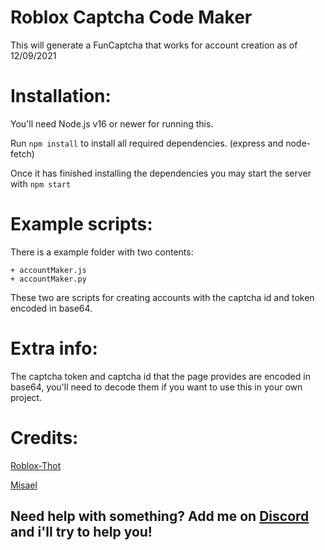 # Roblox Captcha Code Maker
This will generate a FunCaptcha that works for account creation as of 12/09/2021

# Installation:
You'll need Node.js v16 or newer for running this.

Run `npm install` to install all required dependencies. (express and node-fetch)

Once it has finished installing the dependencies you may start the server with `npm start` 

# Example scripts:
There is a example folder with two contents:

    + accountMaker.js
    + accountMaker.py

These two are scripts for creating accounts with the captcha id and token encoded in base64.

# Extra info:
The captcha token and captcha id that the page provides are encoded in base64, you'll need to decode them if you want to use this in your own project.

# Credits:
[Roblox-Thot](https://github.com/Roblox-Thot)

[Misael](https://github.com/mogolicoo)

## Need help with something? Add me on [Discord](https://discord.com/users/348954819345645568) and i'll try to help you!
